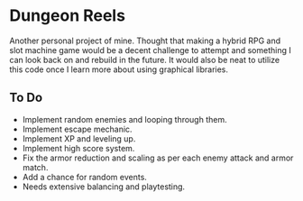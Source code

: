 # Dungeon Reels

Another personal project of mine. Thought that making a hybrid RPG and slot machine game would be a decent challenge to attempt and something I can look back on and rebuild in the future. It would also be neat to utilize this code once I learn more about using graphical libraries.


## **To Do**

- Implement random enemies and looping through them.
- Implement escape mechanic.
- Implement XP and leveling up.
- Implement high score system.
- Fix the armor reduction and scaling as per each enemy attack and armor match.
- Add a chance for random events.
- Needs extensive balancing and playtesting.
